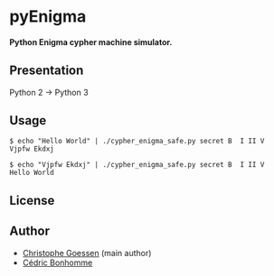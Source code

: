 pyEnigma
========

#### Python Enigma cypher machine simulator.

Presentation
------------
Python 2 -> Python 3

Usage
-----

    $ echo "Hello World" | ./cypher_enigma_safe.py secret B  I II V 
    Vjpfw Ekdxj

    $ echo "Vjpfw Ekdxj" | ./cypher_enigma_safe.py secret B  I II V
    Hello World

License
-------

Author
------
* [Christophe Goessen](https://bitbucket.org/azmaeve) (main author)
* [Cédric Bonhomme](http://cedricbonhomme.org/)
